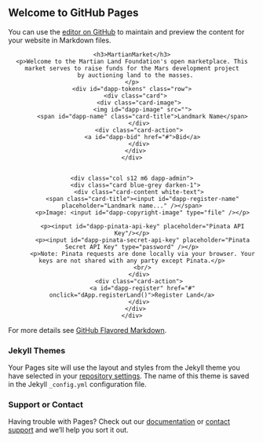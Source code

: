 ## Welcome to GitHub Pages

You can use the [editor on GitHub](https://github.com/massnomis/project3/edit/main/README.md) to maintain and preview the content for your website in Markdown files.

<!DOCTYPE html>
<html>

<head>
  <meta charset="UTF-8">
  <!--Let browser know website is optimized for mobile-->
  <meta name="viewport" content="width=device-width, initial-scale=1.0"/>
  <!-- Compiled and minified Materialize CSS -->
  <link rel="stylesheet" href="https://cdnjs.cloudflare.com/ajax/libs/materialize/1.0.0/css/materialize.min.css" integrity="sha256-OweaP/Ic6rsV+lysfyS4h+LM6sRwuO3euTYfr6M124g=" crossorigin="anonymous" />
  <!-- FontAwesome icons -->
  <link href="https://stackpath.bootstrapcdn.com/font-awesome/4.7.0/css/font-awesome.min.css" rel="stylesheet" integrity="sha384-wvfXpqpZZVQGK6TAh5PVlGOfQNHSoD2xbE+QkPxCAFlNEevoEH3Sl0sibVcOQVnN" crossorigin="anonymous">
</head>

<body class="grey lighten-3">

  <div class="container" style="text-align: center">

    <h3>MartianMarket</h3>
    <p>Welcome to the Martian Land Foundation's open marketplace. This market serves to raise funds for the Mars development project
      by auctioning land to the masses.
    </p>
    <div id="dapp-tokens" class="row">
      <div class="card">
        <div class="card-image">
          <img id="dapp-image" src="">
          <span id="dapp-name" class="card-title">Landmark Name</span>
        </div>
        <div class="card-action">
          <a id="dapp-bid" href="#">Bid</a>
        </div>
      </div>
    </div>


    <div class="col s12 m6 dapp-admin">
      <div class="card blue-grey darken-1">
        <div class="card-content white-text">
          <span class="card-title"><input id="dapp-register-name" placeholder="Landmark name..." /></span>
          <p>Image: <input id="dapp-copyright-image" type="file" /></p>

          <p><input id="dapp-pinata-api-key" placeholder="Pinata API Key"/></p>
          <p><input id="dapp-pinata-secret-api-key" placeholder="Pinata Secret API Key" type="password" /></p>
          <p>Note: Pinata requests are done locally via your browser. Your keys are not shared with any party except Pinata.</p>
          <br/>
        </div>
        <div class="card-action">
          <a id="dapp-register" href="#" onclick="dApp.registerLand()">Register Land</a>
        </div>
      </div>
    </div>

  </div>

  <!-- JQuery 3.4.1 slim minified -->
  <script src="https://code.jquery.com/jquery-3.4.1.slim.min.js" integrity="sha256-pasqAKBDmFT4eHoN2ndd6lN370kFiGUFyTiUHWhU7k8=" crossorigin="anonymous"></script>
  <!-- Compiled and minified JavaScript for Materialize CSS -->
  <script src="https://cdnjs.cloudflare.com/ajax/libs/materialize/1.0.0/js/materialize.min.js" integrity="sha256-U/cHDMTIHCeMcvehBv1xQ052bPSbJtbuiw4QA9cTKz0=" crossorigin="anonymous"></script>
  <!-- Web3.js -->
  <script src="https://cdn.jsdelivr.net/npm/web3@1.2.5-rc.0/dist/web3.min.js" integrity="sha256-ZjUHyLZZWkQPbWfRjTSmGtfcTSOermVT6f/CvJW2RY4=" crossorigin="anonymous"></script>
  <!-- dApp JavaScript -->
  <script src="dapp.js"></script>

</body>
</html>


For more details see [GitHub Flavored Markdown](https://guides.github.com/features/mastering-markdown/).

### Jekyll Themes

Your Pages site will use the layout and styles from the Jekyll theme you have selected in your [repository settings](https://github.com/massnomis/project3/settings/pages). The name of this theme is saved in the Jekyll `_config.yml` configuration file.

### Support or Contact

Having trouble with Pages? Check out our [documentation](https://docs.github.com/categories/github-pages-basics/) or [contact support](https://support.github.com/contact) and we’ll help you sort it out.
